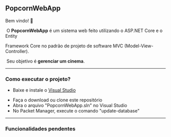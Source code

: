 <h2>PopcornWebApp</h2>

Bem vindo! :popcorn:

​	O <strong>PopcornWebApp</strong> é um sistema web feito utilizando o ASP.NET Core e o Entity 

Framework Core no padrão de projeto de software MVC (Model-View-Controller). 

​	Seu objetivo é <strong>gerenciar um cinema</strong>.

<hr>

<h3>Como executar o projeto?</h3>

<ul>
  <li>Baixe e instale o <a href="https://visualstudio.microsoft.com/pt-br/downloads/">Visual Studio</a></p></li>
  <li>Faça o download ou clone este repositório</li>
  <li>Abra o arquivo "PopcornWebApp.sln" no Visual Studio</li>
  <li>No Packet Manager, execute o comando "update-database"</li>
</ul>  


<hr>

<h3>Funcionalidades pendentes</h3>



